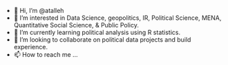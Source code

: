 - 👋 Hi, I’m @atalleh
- 👀 I’m interested in Data Science, geopolitics, IR, Political Science, MENA, Quantitative Social Science, & Public Policy.
- 🌱 I’m currently learning political analysis using R statistics.
- 💞️ I’m looking to collaborate on political data projects and build experience.
- 📫 How to reach me ...

<!---
atalleh/atalleh is a ✨ special ✨ repository because its `README.md` (this file) appears on your GitHub profile.
You can click the Preview link to take a look at your changes.
--->
